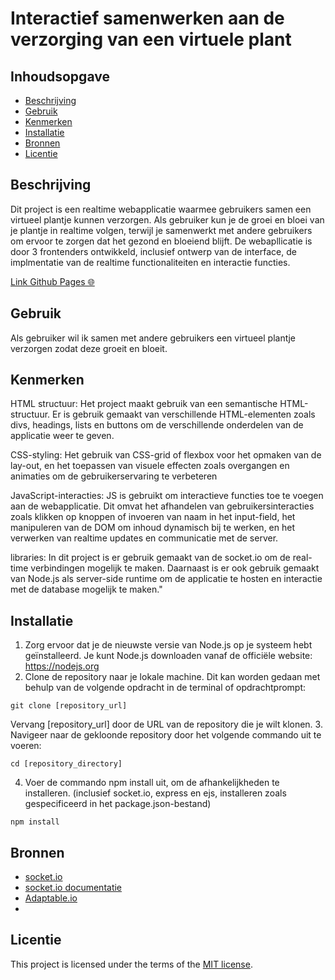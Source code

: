 
# Interactief samenwerken aan de verzorging van een virtuele plant



## Inhoudsopgave

  * [Beschrijving](#beschrijving)
  * [Gebruik](#gebruik)
  * [Kenmerken](#kenmerken)
  * [Installatie](#installatie)
  * [Bronnen](#bronnen)
  * [Licentie](#licentie)

## Beschrijving
Dit project is een realtime webapplicatie waarmee gebruikers samen een virtueel plantje kunnen verzorgen. Als gebruiker kun je de groei en bloei van je plantje in realtime volgen, terwijl je samenwerkt met andere gebruikers om ervoor te zorgen dat het gezond en bloeiend blijft. De webapllicatie is door 3 frontenders ontwikkeld, inclusief ontwerp van de interface, de implmentatie van de realtime functionaliteiten en interactie functies.

 [Link Github Pages 🌐](https://github.com/TessaViergever/team-connecting-people-realtime-web-app)


## Gebruik
Als gebruiker wil ik samen met andere gebruikers een virtueel plantje verzorgen zodat deze groeit en bloeit.

## Kenmerken

HTML structuur: Het project maakt gebruik van een semantische HTML-structuur. Er is gebruik gemaakt van verschillende HTML-elementen zoals divs, headings, lists en buttons om de verschillende onderdelen van de applicatie weer te geven.

CSS-styling: Het gebruik van CSS-grid of flexbox voor het opmaken van de lay-out, en het toepassen van visuele effecten zoals overgangen en animaties om de gebruikerservaring te verbeteren

JavaScript-interacties: JS is gebruikt om interactieve functies toe te voegen aan de webapplicatie. Dit omvat het afhandelen van gebruikersinteracties zoals klikken op knoppen of invoeren van naam in het input-field, het manipuleren van de DOM om inhoud dynamisch bij te werken, en het verwerken van realtime updates en communicatie met de server.

libraries: In dit project is er gebruik gemaakt van de socket.io om de real-time verbindingen mogelijk te maken. Daarnaast is er ook gebruik gemaakt van Node.js als server-side runtime om de applicatie te hosten en interactie met de database mogelijk te maken."


## Installatie

1. Zorg ervoor dat je de nieuwste versie van Node.js op je systeem hebt geïnstalleerd. Je kunt Node.js downloaden vanaf de officiële website: https://nodejs.org
2. Clone de repository naar je lokale machine. Dit kan worden gedaan met behulp van de volgende opdracht in de terminal of opdrachtprompt:
```
git clone [repository_url]
```
Vervang [repository_url] door de URL van de repository die je wilt klonen.
3. Navigeer naar de gekloonde repository door het volgende commando uit te voeren: 
```
cd [repository_directory]
```
4. Voer de commando npm install uit, om de afhankelijkheden te installeren. (inclusief socket.io, express en ejs, installeren zoals gespecificeerd in het package.json-bestand)
```
npm install
```


## Bronnen
- [socket.io](https://socket.io/)
- [socket.io documentatie](https://socket.io/docs/v4/)
-  [Adaptable.io](https://adaptable.io/)
-  


## Licentie

This project is licensed under the terms of the [MIT license](./LICENSE).
